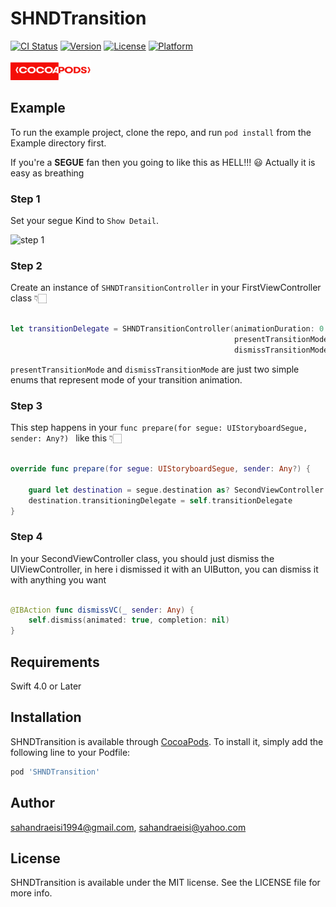 # SHNDTransition

[![CI Status](https://img.shields.io/travis/sahandraeisi1994@gmail.com/SHNDTransition.svg?colorB=brightgreen)](https://travis-ci.org/sahandraeisi1994@gmail.com/SHNDTransition)
[![Version](https://img.shields.io/cocoapods/v/SHNDTransition.svg?style=flat)](https://cocoapods.org/pods/SHNDTransition)
[![License](https://img.shields.io/cocoapods/l/SHNDTransition.svg?style=flat)](https://cocoapods.org/pods/SHNDTransition)
[![Platform](https://img.shields.io/cocoapods/p/SHNDTransition.svg?style=flat)](https://cocoapods.org/pods/SHNDTransition)

<img src="https://raw.githubusercontent.com/CocoaPods/shared_resources/master/img/CocoaPods-Logo-Highlight.png" width="128px" height="32px" />

## Example
To run the example project, clone the repo, and run `pod install` from the Example directory first.

If you're a **SEGUE** fan then you going to like this as HELL!!! 😃
Actually it is easy as breathing 
### Step 1
Set your segue Kind to ```Show Detail```.

![step 1](https://user-images.githubusercontent.com/34839080/51232090-f2b28100-197a-11e9-9c18-1988178cf0f4.png)

### Step 2
Create an instance of  ```SHNDTransitionController``` in your FirstViewController class 👇🏻

```Swift

let transitionDelegate = SHNDTransitionController(animationDuration: 0.5,
                                                  presentTransitionMode: .downToUp,
                                                  dismissTransitionMode: .leftToRight)

```

```presentTransitionMode``` and ```dismissTransitionMode``` are just two simple enums that represent mode of your transition animation.

### Step 3

This step happens in your ```func prepare(for segue: UIStoryboardSegue, sender: Any?) ``` like this 👇🏻

```Swift

override func prepare(for segue: UIStoryboardSegue, sender: Any?) {

    guard let destination = segue.destination as? SecondViewController else { return }
    destination.transitioningDelegate = self.transitionDelegate
}

```
### Step 4

In your SecondViewController class, you should just dismiss the UIViewController, in here i dismissed it with an UIButton, you can dismiss it with anything you want

```Swift

@IBAction func dismissVC(_ sender: Any) {
    self.dismiss(animated: true, completion: nil)
}

```

## Requirements
Swift 4.0 or Later
## Installation

SHNDTransition is available through [CocoaPods](https://cocoapods.org). To install
it, simply add the following line to your Podfile:

```ruby
pod 'SHNDTransition'
```

## Author

sahandraeisi1994@gmail.com, sahandraeisi@yahoo.com

## License

SHNDTransition is available under the MIT license. See the LICENSE file for more info.
